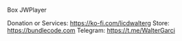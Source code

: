 Box JWPlayer

Donation or Services: https://ko-fi.com/licdwalterg
Store: https://bundlecode.com
Telegram: https://t.me/WalterGarci
